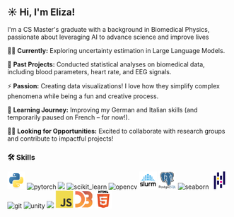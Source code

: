 ## ☀️ Hi, I'm Eliza!
I'm a CS Master's graduate with a background in Biomedical Physics, passionate about leveraging AI to advance science and improve lives





👩‍💻 **Currently:** Exploring uncertainty estimation in Large Language Models.  

🤔 **Past Projects:** Conducted statistical analyses on biomedical data, including blood parameters, heart rate, and EEG signals.  

⚡️ **Passion:** Creating data visualizations! I love how they simplify complex phenomena while being a fun and creative process.  

🧠 **Learning Journey:** Improving my German and Italian skills (and temporarily paused on French – for now!).  

👯‍♀️ **Looking for Opportunities:** Excited to collaborate with research groups and contribute to impactful projects!  



<h3 align="left"> 🛠 Skills</h3>
<p align="left"> 
 <img src="https://raw.githubusercontent.com/devicons/devicon/master/icons/python/python-original.svg" alt="python" width="40" height="40"/>
<img src="https://www.vectorlogo.zone/logos/pytorch/pytorch-icon.svg" alt="pytorch" width="40" height="40"/>  
<img src="https://www.vectorlogo.zone/logos/tensorflow/tensorflow-icon.svg" height="40"/>
<img src="https://upload.wikimedia.org/wikipedia/commons/0/05/Scikit_learn_logo_small.svg" alt="scikit_learn" width="40" height="40"/> 
<img src="https://www.vectorlogo.zone/logos/opencv/opencv-icon.svg" alt="opencv" width="40" height="40"/> 
<img src="https://github.com/cncf/landscape/blob/master/hosted_logos/slurm.svg" alt="slurm" width="40" height="40"/> 
<img src="https://raw.githubusercontent.com/devicons/devicon/master/icons/postgresql/postgresql-original-wordmark.svg" alt="postgresql" width="40" height="40"/> 
<img src="https://seaborn.pydata.org/_images/logo-mark-lightbg.svg" alt="seaborn" width="40" height="40"/> 
<img src="https://raw.githubusercontent.com/devicons/devicon/2ae2a900d2f041da66e950e4d48052658d850630/icons/pandas/pandas-original.svg" alt="pandas" width="40" height="40"/>
<img src="https://www.vectorlogo.zone/logos/git-scm/git-scm-icon.svg" alt="git" width="40" height="40"/>
<img src="https://www.vectorlogo.zone/logos/unity3d/unity3d-icon.svg" alt="unity" width="40" height="40"/> 
<img src="https://github.com/gilbarbara/logos/blob/main/logos/tableau-icon.svg"  height="40"/>
<img src="https://raw.githubusercontent.com/devicons/devicon/master/icons/javascript/javascript-original.svg" alt="javascript" width="40" height="40"/>
<img src="https://raw.githubusercontent.com/devicons/devicon/master/icons/d3js/d3js-original.svg" alt="d3js" width="40" height="40"/> 
<img src="https://raw.githubusercontent.com/devicons/devicon/master/icons/html5/html5-original-wordmark.svg" alt="html5" width="40" height="40"/>  
</p>
